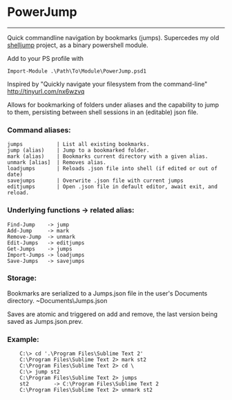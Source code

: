 # PowerJump
-----

Quick commandline navigation by bookmarks (jumps). Supercedes my old [shelljump](https://github.com/kjerk/shelljump) project, as a binary powershell module.

Add to your PS profile with

```Import-Module .\Path\To\Module\PowerJump.psd1```

Inspired by "Quickly navigate your filesystem from the command-line"
http://tinyurl.com/nx6wzvq

Allows for bookmarking of folders under aliases and the capability to jump to them, 
persisting between shell sessions in an (editable) json file.

### Command aliases:
    jumps           | List all existing bookmarks.
    jump (alias)    | Jump to a bookmarked folder.
    mark (alias)    | Bookmarks current directory with a given alias.
    unmark [alias]  | Removes alias.
    loadjumps       | Reloads .json file into shell (if edited or out of date)
    savejumps       | Overwrite .json file with current jumps
    editjumps       | Open .json file in default editor, await exit, and reload.
	
### Underlying functions -> related alias:
    Find-Jump    -> jump
    Add-Jump     -> mark
    Remove-Jump  -> unmark
    Edit-Jumps   -> editjumps
    Get-Jumps    -> jumps
    Import-Jumps -> loadjumps
    Save-Jumps   -> savejumps

### Storage:
  Bookmarks are serialized to a Jumps.json file in the user's Documents directory.
  ~Documents\Jumps.json
  
  Saves are atomic and triggered on add and remove, the last version being saved as Jumps.json.prev.

### Example:
```
    C:\> cd '.\Program Files\Sublime Text 2'
    C:\Program Files\Sublime Text 2> mark st2
    C:\Program Files\Sublime Text 2> cd \
    C:\> jump st2
    C:\Program Files\Sublime Text 2> jumps
    st2        -> C:\Program Files\Sublime Text 2
    C:\Program Files\Sublime Text 2> unmark st2
```
